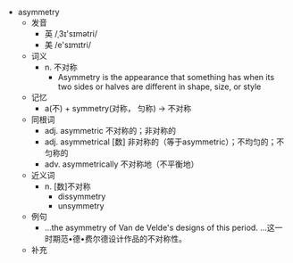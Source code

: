 - asymmetry
  - 发音
    - 英 /ˌ3ɪ'sɪmətri/
    - 美 /e'sɪmɪtri/
  - 词义
    - n. 不对称
      - Asymmetry is the appearance that something has when its two sides or halves are different in shape, size, or style
  - 记忆
    - a(不) + symmetry(对称， 匀称) → 不对称
  - 同根词
    - adj. asymmetric 不对称的；非对称的
    - adj. asymmetrical [数] 非对称的（等于asymmetric）；不均匀的；不匀称的
    - adv. asymmetrically 不对称地（不平衡地）
  - 近义词
    - n. [数]不对称
      - dissymmetry
      - unsymmetry
  - 例句
    - ...the asymmetry of Van de Velde's designs of this period. ...这一时期范•德•费尔德设计作品的不对称性。
  - 补充
